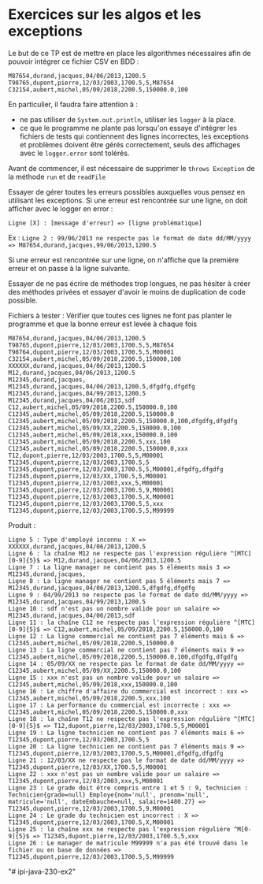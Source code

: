 # Exercices sur les algos et les exceptions

Le but de ce TP est de mettre en place les algorithmes nécessaires afin de pouvoir intégrer ce fichier CSV en BDD : 

```
M87654,durand,jacques,04/06/2013,1200.5
T98765,dupont,pierre,12/03/2003,1700.5,5,M87654
C32154,aubert,michel,05/09/2018,2200.5,150000.0,100
```

En particulier, il faudra faire attention à : 
- ne pas utiliser de `System.out.println`, utiliser les ```logger``` à la place.
- ce que le programme ne plante pas lorsqu'on essaye d'intégrer les fichiers de tests qui contiennent des lignes incorrectes, les exceptions et problèmes doivent être gérés correctement, seuls des affichages avec le ```logger.error``` sont tolérés.

Avant de commencer, il est nécessaire de supprimer le ```throws Exception``` de la méthode ```run``` et de ```readFile```

Essayer de gérer toutes les erreurs possibles auxquelles vous pensez en utilisant les exceptions.
Si une erreur est rencontrée sur une ligne, on doit afficher avec le logger en error :
 
```Ligne [X] : [message d'erreur] => [ligne problématique]```

Ex : ```Ligne 2 : 99/06/2013 ne respecte pas le format de date dd/MM/yyyy => M87654,durand,jacques,99/06/2013,1200.5```

Si une erreur est rencontrée sur une ligne, on n'affiche que la première erreur et on passe à la ligne suivante.

Essayer de ne pas écrire de méthodes trop longues, ne pas hésiter à créer des méthodes privées et essayer d'avoir le moins de duplication de code possible.

Fichiers à tester : Vérifier que toutes ces lignes ne font pas planter le programme et que la bonne erreur est levée à chaque fois

```
M87654,durand,jacques,04/06/2013,1200.5
T98765,dupont,pierre,12/03/2003,1700.5,5,M87654
T98764,dupont,pierre,12/03/2003,1700.5,5,M00001
C32154,aubert,michel,05/09/2018,2200.5,150000,100
XXXXXX,durand,jacques,04/06/2013,1200.5
M12,durand,jacques,04/06/2013,1200.5
M12345,durand,jacques,
M12345,durand,jacques,04/06/2013,1200.5,dfgdfg,dfgdfg
M12345,durand,jacques,04/99/2013,1200.5
M12345,durand,jacques,04/06/2013,sdf
C12,aubert,michel,05/09/2018,2200.5,150000.0,100
C12345,aubert,michel,05/09/2018,2200.5,150000.0
C12345,aubert,michel,05/09/2018,2200.5,150000.0,100,dfgdfg,dfgdfg
C12345,aubert,michel,05/09/XX,2200.5,150000.0,100
C12345,aubert,michel,05/09/2018,xxx,150000.0,100
C12345,aubert,michel,05/09/2018,2200.5,xxx,100
C12345,aubert,michel,05/09/2018,2200.5,150000.0,xxx
T12,dupont,pierre,12/03/2003,1700.5,5,M00001
T12345,dupont,pierre,12/03/2003,1700.5,5
T12345,dupont,pierre,12/03/2003,1700.5,5,M00001,dfgdfg,dfgdfg
T12345,dupont,pierre,12/03/XX,1700.5,5,M00001
T12345,dupont,pierre,12/03/2003,xxx,5,M00001
T12345,dupont,pierre,12/03/2003,1700.5,9,M00001
T12345,dupont,pierre,12/03/2003,1700.5,X,M00001
T12345,dupont,pierre,12/03/2003,1700.5,5,xxx
T12345,dupont,pierre,12/03/2003,1700.5,5,M99999
```

Produit :

```
Ligne 5 : Type d'employé inconnu : X => XXXXXX,durand,jacques,04/06/2013,1200.5
Ligne 6 : la chaîne M12 ne respecte pas l'expression régulière ^[MTC][0-9]{5}$ => M12,durand,jacques,04/06/2013,1200.5
Ligne 7 : La ligne manager ne contient pas 5 éléments mais 3 => M12345,durand,jacques,
Ligne 8 : La ligne manager ne contient pas 5 éléments mais 7 => M12345,durand,jacques,04/06/2013,1200.5,dfgdfg,dfgdfg
Ligne 9 : 04/99/2013 ne respecte pas le format de date dd/MM/yyyy => M12345,durand,jacques,04/99/2013,1200.5
Ligne 10 : sdf n'est pas un nombre valide pour un salaire => M12345,durand,jacques,04/06/2013,sdf
Ligne 11 : la chaîne C12 ne respecte pas l'expression régulière ^[MTC][0-9]{5}$ => C12,aubert,michel,05/09/2018,2200.5,150000.0,100
Ligne 12 : La ligne commercial ne contient pas 7 éléments mais 6 => C12345,aubert,michel,05/09/2018,2200.5,150000.0
Ligne 13 : La ligne commercial ne contient pas 7 éléments mais 9 => C12345,aubert,michel,05/09/2018,2200.5,150000.0,100,dfgdfg,dfgdfg
Ligne 14 : 05/09/XX ne respecte pas le format de date dd/MM/yyyy => C12345,aubert,michel,05/09/XX,2200.5,150000.0,100
Ligne 15 : xxx n'est pas un nombre valide pour un salaire => C12345,aubert,michel,05/09/2018,xxx,150000.0,100
Ligne 16 : Le chiffre d'affaire du commercial est incorrect : xxx => C12345,aubert,michel,05/09/2018,2200.5,xxx,100
Ligne 17 : La performance du commercial est incorrecte : xxx => C12345,aubert,michel,05/09/2018,2200.5,150000.0,xxx
Ligne 18 : la chaîne T12 ne respecte pas l'expression régulière ^[MTC][0-9]{5}$ => T12,dupont,pierre,12/03/2003,1700.5,5,M00001
Ligne 19 : La ligne technicien ne contient pas 7 éléments mais 6 => T12345,dupont,pierre,12/03/2003,1700.5,5
Ligne 20 : La ligne technicien ne contient pas 7 éléments mais 9 => T12345,dupont,pierre,12/03/2003,1700.5,5,M00001,dfgdfg,dfgdfg
Ligne 21 : 12/03/XX ne respecte pas le format de date dd/MM/yyyy => T12345,dupont,pierre,12/03/XX,1700.5,5,M00001
Ligne 22 : xxx n'est pas un nombre valide pour un salaire => T12345,dupont,pierre,12/03/2003,xxx,5,M00001
Ligne 23 : Le grade doit être compris entre 1 et 5 : 9, technicien : Technicien{grade=null} Employe{nom='null', prenom='null', matricule='null', dateEmbauche=null, salaire=1480.27} => T12345,dupont,pierre,12/03/2003,1700.5,9,M00001
Ligne 24 : Le grade du technicien est incorrect : X => T12345,dupont,pierre,12/03/2003,1700.5,X,M00001
Ligne 25 : la chaîne xxx ne respecte pas l'expression régulière ^M[0-9]{5}$ => T12345,dupont,pierre,12/03/2003,1700.5,5,xxx
Ligne 26 : Le manager de matricule M99999 n'a pas été trouvé dans le fichier ou en base de données => T12345,dupont,pierre,12/03/2003,1700.5,5,M99999
```
"# ipi-java-230-ex2" 
